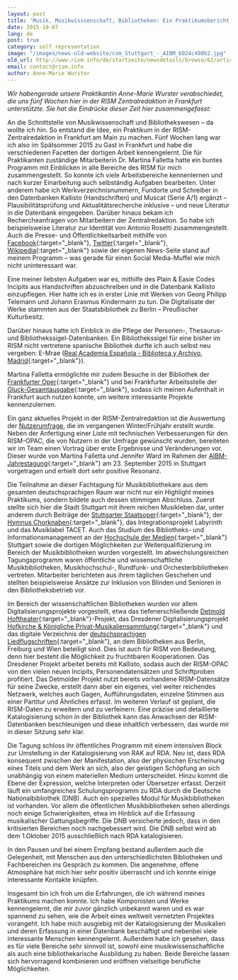```yaml
---
layout: post
title: 'Musik, Musikwisssenschaft, Bibliotheken: Ein Praktikumsbericht'
date: 2015-10-07
lang: de
post: true
category: self_representation
image: "/images/news-old-website/csm_Stuttgart_-_AIBM_6024c498b2.jpg"
old_url: http://www.rism.info/de/startseite/newsdetails/browse/62/article/64/music-musicology-libraries-an-interns-report.html
email: contact@rism.info
author: Anne-Marie Wurster
---
```



_Wir habengerade unsere Praktikantin Anne-Marie Wurster verabschiedet, die uns fünf Wochen hier in der RISM Zentralredaktion in Frankfurt unterstützte._ _Sie hat die Eindrücke dieser Zeit hier zusammengefasst:_



An die Schnittstelle von Musikwissenschaft und Bibliothekswesen – da wollte ich hin. So entstand die Idee, ein Praktikum in der RISM-Zentralredaktion in Frankfurt am Main zu machen. Fünf Wochen lang war ich also im Spätsommer 2015 zu Gast in Frankfurt und habe die verschiedenen Facetten der dortigen Arbeit kennengelernt. Die für Praktikanten zuständige Mitarbeiterin Dr. Martina Falletta hatte ein buntes Programm mit Einblicken in alle Bereiche des RISM für mich zusammengestellt. So konnte ich viele Arbeitsbereiche kennenlernen und nach kurzer Einarbeitung auch selbständig Aufgaben bearbeiten. Unter anderem habe ich Werkverzeichnisnummern, Fundorte und Schreiber in den Datenbanken Kallisto (Handschriften) und Muscat (Serie A/1) ergänzt – Plausibilitätsprüfung und Aktualitätsrecherche inklusive – und neue Literatur in die Datenbank eingegeben. Darüber hinaus bekam ich Rechercheanfragen von Mitarbeitern der Zentralredaktion. So habe ich beispielsweise Literatur zur Identität von Antonio Rosetti zusammengestellt. Auch die Presse- und Öffentlichkeitsarbeit mithilfe von [Facebook](https://www.facebook.com/RISM.info/timeline/){:target="_blank"}, [Twitter](https://twitter.com/RISM_music){:target="_blank"}, [Wikipedia](https://en.wikipedia.org/wiki/R%C3%A9pertoire_International_des_Sources_Musicales){:target="_blank"} sowie der eigenen News-Seite stand auf meinem Programm – was gerade für einen Social Media-Muffel wie mich nicht uninteressant war.



Eine meiner liebsten Aufgaben war es, mithilfe des Plain & Easie Codes Incipits aus Handschriften abzuschreiben und in die Datenbank Kallisto einzupflegen. Hier hatte ich es in erster Linie mit Werken von Georg Philipp Telemann und Johann Erasmus Kindermann zu tun. Die Digitalisate der Werke stammten aus der Staatsbibliothek zu Berlin – Preußischer Kulturbesitz.



Darüber hinaus hatte ich Einblick in die Pflege der Personen-, Thesaurus- und Bibliothekssigel-Datenbanken. Ein Bibliothekssigel für eine bisher im RISM nicht vertretene spanische Bibliothek durfte ich auch selbst neu vergeben: E-Mrae ([Real Academia Española - Biblioteca y Archivo, Madrid](http://www.rae.es/){:target="_blank"}).



Martina Falletta ermöglichte mir zudem Besuche in der Bibliothek der [Frankfurter Oper](http://www.oper-frankfurt.de/){:target="_blank"} und bei Frankfurter Arbeitsstelle der [Gluck-Gesamtausgabe](http://www.gluck-gesamtausgabe.de/){:target="_blank"}, sodass ich meinen Aufenthalt in Frankfurt auch nutzen konnte, um weitere interessante Projekte kennenzulernen.





Ein ganz aktuelles Projekt in der RISM-Zentralredaktion ist die Auswertung der [Nutzerumfrage](/de/community/rism-nutzerstudie.html), die im vergangenen Winter/Frühjahr erstellt wurde. Neben der Anfertigung einer Liste mit technischen Verbesserungen für den RISM-OPAC, die von Nutzern in der Umfrage gewünscht wurden, bereiteten wir im Team einen Vortrag über erste Ergebnisse und Veränderungen vor. Dieser wurde von Martina Falletta und Jennifer Ward im Rahmen der [AIBM-Jahrestagung](http://www.aibm.info/tagungen/2015-stuttgart/vortragsfolien_aibm2015/){:target="_blank"} am 23. September 2015 in Stuttgart vorgetragen und erhielt dort sehr positive Resonanz.





Die Teilnahme an dieser Fachtagung für Musikbibliothekare aus dem gesamten deutschsprachigen Raum war nicht nur ein Highlight meines Praktikums, sondern bildete auch dessen stimmigen Abschluss. Zuerst stellte sich hier die Stadt Stuttgart mit ihrem reichen Musikleben dar, unter anderem durch Beiträge der [Stuttgarter Staatsoper](http://www.oper-stuttgart.de/){:target="_blank"}, der [Hymnus Chorknaben](http://www.hymnus.de/){:target="_blank"}, das Integrationsprojekt Labyrinth und das Musiklabel TACET. Auch das Studium des Bibliotheks- und Informationsmanagement an der [Hochschule der Medien](https://www.hdm-stuttgart.de/){:target="_blank"} Stuttgart sowie die dortigen Möglichkeiten zur Weiterqualifizierung im Bereich der Musikbibliotheken wurden vorgestellt. Im abwechslungsreichen Tagungsprogramm waren öffentliche und wissenschaftliche Musikbibliotheken, Musikhochschul-, Rundfunk- und Orchesterbibliotheken vertreten. Mitarbeiter berichteten aus ihrem täglichen Geschehen und stellten beispielsweise Ansätze zur Inklusion von Blinden und Senioren in den Bibliotheksbetrieb vor.



Im Bereich der wissenschaftlichen Bibliotheken wurden vor allem Digitalisierungsprojekte vorgestellt, etwa das tiefenerschließende [Detmold Hoftheater](http://hoftheater-detmold.de/){:target="_blank"}-Projekt, das Dresdener Digitalisierungsprojekt [Hofkirche & Königliche Privat-Musikaliensammlung](http://hofmusik.slub-dresden.de/themen/hofkirche-koenigliche-privat-musikaliensammlung/){:target="_blank"} und das digitale Verzeichnis der [deutschsprachigen Liedflugschriften](http://staatsbibliothek-berlin.de/die-staatsbibliothek/abteilungen/historische-drucke/projekte/vd-lied-digital/){:target="_blank"}, an dem Bibliotheken aus Berlin, Freiburg und Wien beteiligt sind. Dies ist auch für RISM von Bedeutung, denn hier besteht die Möglichkeit zu fruchtbaren Kooperationen. Das Dresdener Projekt arbeitet bereits mit Kallisto, sodass auch der RISM-OPAC von den vielen neuen Incipits, Personendatensätzen und Schriftproben profitiert. Das Detmolder Projekt nutzt bereits vorhandene RISM-Datensätze für seine Zwecke, erstellt dann aber ein eigenes, viel weiter reichendes Netzwerk, welches auch Gagen, Aufführungsdaten, einzelne Stimmen aus einer Partitur und Ähnliches erfasst. Im weiteren Verlauf ist geplant, die RISM-Daten zu erweitern und zu verfeinern. Eine präzise und detaillierte Katalogisierung schon in der Bibliothek kann das Anwachsen der RISM-Datenbanken beschleunigen und diese inhaltlich verbessern, das wurde mir in dieser Sitzung sehr klar.



Die Tagung schloss ihr öffentliches Programm mit einem intensiven Block zur Umstellung in der Katalogisierung von RAK auf RDA. Neu ist, dass RDA konsequent zwischen der Manifestation, also der physischen Erscheinung eines Titels und dem Werk an sich, also der geistigen Schöpfung an sich unabhängig von einem materiellen Medium unterscheidet. Hinzu kommt die Ebene der Expression, welche Interpreten oder Übersetzer erfasst. Derzeit läuft ein umfangreiches Schulungsprogramm zu RDA durch die Deutsche Nationalbibliothek (DNB). Auch ein spezielles Modul für Musikbibliotheken ist vorhanden. Vor allem die öffentlichen Musikbibliotheken sehen allerdings noch einige Schwierigkeiten, etwa im Hinblick auf die Erfassung musikalischer Gattungsbegriffe. Die DNB versicherte jedoch, dass in den kritisierten Bereichen noch nachgebessert wird. Die DNB selbst wird ab dem 1.Oktober 2015 ausschließlich nach RDA katalogisieren.



In den Pausen und bei einem Empfang bestand außerdem auch die Gelegenheit, mit Menschen aus den unterschiedlichsten Bibliotheken und Fachbereichen ins Gespräch zu kommen. Die angenehme, offene Atmosphäre hat mich hier sehr positiv überrascht und ich konnte einige interessante Kontakte knüpfen.





Insgesamt bin ich froh um die Erfahrungen, die ich während meines Praktikums machen konnte. Ich habe Komponisten und Werke kennengelernt, die mir zuvor gänzlich unbekannt waren und es war spannend zu sehen, wie die Arbeit eines weltweit vernetzten Projektes vorangeht. Ich habe mich ausgiebig mit der Katalogisierung der Musikalien und deren Erfassung in einer Datenbank beschäftigt und nebenbei viele interessante Menschen kennengelernt. Außerdem habe ich gesehen, dass es für viele Bereiche sehr sinnvoll ist, sowohl eine musikwissenschaftliche als auch eine bibliothekarische Ausbildung zu haben. Beide Bereiche lassen sich hervorragend kombinieren und eröffnen vielseitige berufliche Möglichkeiten.









<script type="text/javascript">var switchTo5x=true;</script><script type="text/javascript" src="http://w.sharethis.com/button/buttons.js"></script><script type="text/javascript">stLight.options({publisher: "9b601438-1ce1-49d8-bfd7-9cff5df54c17", doNotHash: false, doNotCopy: false, hashAddressBar: false});</script>
